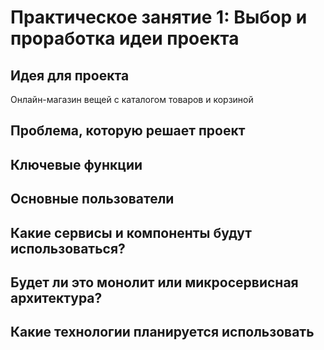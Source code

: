# Практическое занятие 1: Выбор и проработка идеи проекта

## Идея для проекта
Онлайн-магазин вещей с каталогом товаров и корзиной

## Проблема, которую решает проект

## Ключевые функции

## Основные пользователи

## Какие сервисы и компоненты будут использоваться?

## Будет ли это монолит или микросервисная архитектура?

## Какие технологии планируется использовать 
